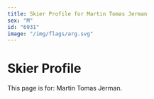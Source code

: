 ```yaml
---
title: Skier Profile for Martin Tomas Jerman
sex: "M"
id: "6931"
image: "/img/flags/arg.svg" 
---
```


# Skier Profile

This page is for: Martin Tomas Jerman.
    